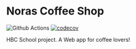 # Noras Coffee Shop
![Github Actions](https://github.com/SJarno/noras-coffee-shop/actions/workflows/maven.yml/badge.svg) [![codecov](https://codecov.io/gh/SJarno/noras-coffee-shop/branch/prod/graph/badge.svg?token=XUW8GLJVRF)](https://codecov.io/gh/SJarno/noras-coffee-shop)

HBC School project. A Web app for coffee lovers!
